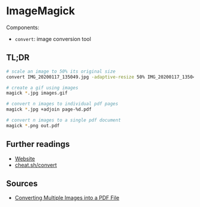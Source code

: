 # ImageMagick

Components:

- `convert`: image conversion tool

## TL;DR

```sh
# scale an image to 50% its original size
convert IMG_20200117_135049.jpg -adaptive-resize 50% IMG_20200117_135049_resized.jpg

# create a gif using images
magick *.jpg images.gif

# convert n images to individual pdf pages
magick *.jpg +adjoin page-%d.pdf

# convert n images to a single pdf document
magick *.png out.pdf
```

## Further readings

- [Website]
- [cheat.sh/convert]

[cheat.sh/convert]: https://cheat.sh/convert
[website]: https://imagemagick.org

## Sources

- [Converting Multiple Images into a PDF File]

[converting multiple images into a pdf file]: https://legacy.imagemagick.org/discourse-server/viewtopic.php?p=144157&sid=e7706233f81874af86ffbbf3e57b1e76#p144157
